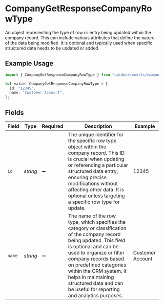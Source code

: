 # CompanyGetResponseCompanyRowType

An object representing the type of row or entry being updated within the company record. This can include various attributes that define the nature of the data being modified. It is optional and typically used when specific structured data needs to be updated or added.

## Example Usage

```typescript
import { CompanyGetResponseCompanyRowType } from "apideck/models/components";

let value: CompanyGetResponseCompanyRowType = {
  id: "12345",
  name: "Customer Account",
};
```

## Fields

| Field                                                                                                                                                                                                                                                                                                                                            | Type                                                                                                                                                                                                                                                                                                                                             | Required                                                                                                                                                                                                                                                                                                                                         | Description                                                                                                                                                                                                                                                                                                                                      | Example                                                                                                                                                                                                                                                                                                                                          |
| ------------------------------------------------------------------------------------------------------------------------------------------------------------------------------------------------------------------------------------------------------------------------------------------------------------------------------------------------ | ------------------------------------------------------------------------------------------------------------------------------------------------------------------------------------------------------------------------------------------------------------------------------------------------------------------------------------------------ | ------------------------------------------------------------------------------------------------------------------------------------------------------------------------------------------------------------------------------------------------------------------------------------------------------------------------------------------------ | ------------------------------------------------------------------------------------------------------------------------------------------------------------------------------------------------------------------------------------------------------------------------------------------------------------------------------------------------ | ------------------------------------------------------------------------------------------------------------------------------------------------------------------------------------------------------------------------------------------------------------------------------------------------------------------------------------------------ |
| `id`                                                                                                                                                                                                                                                                                                                                             | *string*                                                                                                                                                                                                                                                                                                                                         | :heavy_minus_sign:                                                                                                                                                                                                                                                                                                                               | The unique identifier for the specific row type object within the company record. This ID is crucial when updating or referencing a particular structured data entry, ensuring precise modifications without affecting other data. It is optional unless targeting a specific row type for update.                                               | 12345                                                                                                                                                                                                                                                                                                                                            |
| `name`                                                                                                                                                                                                                                                                                                                                           | *string*                                                                                                                                                                                                                                                                                                                                         | :heavy_minus_sign:                                                                                                                                                                                                                                                                                                                               | The name of the row type, which specifies the category or classification of the company record being updated. This field is optional and can be used to organize or filter company records based on predefined categories within the CRM system. It helps in maintaining structured data and can be useful for reporting and analytics purposes. | Customer Account                                                                                                                                                                                                                                                                                                                                 |